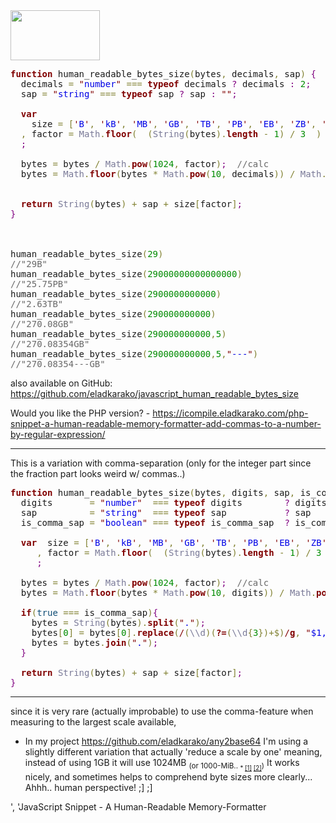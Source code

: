 <img src="https://icompile.eladkarako.com/_uploads/2017/03/icompile.eladkarako.com_human_readable_javascript_file_size.jpg" alt="" width="143" height="80"/>

<pre><span style='color:#800000; font-weight:bold; '>function</span> human_readable_bytes_size<span style='color:#808030; '>(</span>bytes<span style='color:#808030; '>,</span> decimals<span style='color:#808030; '>,</span> sap<span style='color:#808030; '>)</span> <span style='color:#800080; '>{</span>
  decimals <span style='color:#808030; '>=</span> <span style='color:#800000; '>"</span><span style='color:#0000e6; '>number</span><span style='color:#800000; '>"</span> <span style='color:#808030; '>===</span> <span style='color:#800000; font-weight:bold; '>typeof</span> decimals <span style='color:#800080; '>?</span> decimals <span style='color:#800080; '>:</span> <span style='color:#008c00; '>2</span><span style='color:#800080; '>;</span>
  sap <span style='color:#808030; '>=</span> <span style='color:#800000; '>"</span><span style='color:#0000e6; '>string</span><span style='color:#800000; '>"</span> <span style='color:#808030; '>===</span> <span style='color:#800000; font-weight:bold; '>typeof</span> sap <span style='color:#800080; '>?</span> sap <span style='color:#800080; '>:</span> <span style='color:#800000; '>"</span><span style='color:#800000; '>"</span><span style='color:#800080; '>;</span>

  <span style='color:#800000; font-weight:bold; '>var</span> 
    size <span style='color:#808030; '>=</span> <span style='color:#808030; '>[</span><span style='color:#800000; '>'</span><span style='color:#0000e6; '>B</span><span style='color:#800000; '>'</span><span style='color:#808030; '>,</span> <span style='color:#800000; '>'</span><span style='color:#0000e6; '>kB</span><span style='color:#800000; '>'</span><span style='color:#808030; '>,</span> <span style='color:#800000; '>'</span><span style='color:#0000e6; '>MB</span><span style='color:#800000; '>'</span><span style='color:#808030; '>,</span> <span style='color:#800000; '>'</span><span style='color:#0000e6; '>GB</span><span style='color:#800000; '>'</span><span style='color:#808030; '>,</span> <span style='color:#800000; '>'</span><span style='color:#0000e6; '>TB</span><span style='color:#800000; '>'</span><span style='color:#808030; '>,</span> <span style='color:#800000; '>'</span><span style='color:#0000e6; '>PB</span><span style='color:#800000; '>'</span><span style='color:#808030; '>,</span> <span style='color:#800000; '>'</span><span style='color:#0000e6; '>EB</span><span style='color:#800000; '>'</span><span style='color:#808030; '>,</span> <span style='color:#800000; '>'</span><span style='color:#0000e6; '>ZB</span><span style='color:#800000; '>'</span><span style='color:#808030; '>,</span> <span style='color:#800000; '>'</span><span style='color:#0000e6; '>YB</span><span style='color:#800000; '>'</span><span style='color:#808030; '>]</span>
  <span style='color:#808030; '>,</span> factor <span style='color:#808030; '>=</span> <span style='color:#797997; '>Math</span><span style='color:#808030; '>.</span><span style='color:#800000; font-weight:bold; '>floor</span><span style='color:#808030; '>(</span>  <span style='color:#808030; '>(</span><span style='color:#797997; '>String</span><span style='color:#808030; '>(</span>bytes<span style='color:#808030; '>)</span><span style='color:#808030; '>.</span><span style='color:#800000; font-weight:bold; '>length</span> <span style='color:#808030; '>-</span> <span style='color:#008c00; '>1</span><span style='color:#808030; '>)</span> <span style='color:#808030; '>/</span> <span style='color:#008c00; '>3</span>  <span style='color:#808030; '>)</span>
  <span style='color:#800080; '>;</span>
  
  bytes <span style='color:#808030; '>=</span> bytes <span style='color:#808030; '>/</span> <span style='color:#797997; '>Math</span><span style='color:#808030; '>.</span><span style='color:#800000; font-weight:bold; '>pow</span><span style='color:#808030; '>(</span><span style='color:#008c00; '>1024</span><span style='color:#808030; '>,</span> factor<span style='color:#808030; '>)</span><span style='color:#800080; '>;</span>  <span style='color:#696969; '>//calc</span>
  bytes <span style='color:#808030; '>=</span> <span style='color:#797997; '>Math</span><span style='color:#808030; '>.</span><span style='color:#800000; font-weight:bold; '>floor</span><span style='color:#808030; '>(</span>bytes <span style='color:#808030; '>*</span> <span style='color:#797997; '>Math</span><span style='color:#808030; '>.</span><span style='color:#800000; font-weight:bold; '>pow</span><span style='color:#808030; '>(</span><span style='color:#008c00; '>10</span><span style='color:#808030; '>,</span> decimals<span style='color:#808030; '>)</span><span style='color:#808030; '>)</span> <span style='color:#808030; '>/</span> <span style='color:#797997; '>Math</span><span style='color:#808030; '>.</span><span style='color:#800000; font-weight:bold; '>pow</span><span style='color:#808030; '>(</span><span style='color:#008c00; '>10</span><span style='color:#808030; '>,</span> decimals<span style='color:#808030; '>)</span><span style='color:#800080; '>;</span>  <span style='color:#696969; '>//round digits</span>
  
   
  <span style='color:#800000; font-weight:bold; '>return</span> <span style='color:#797997; '>String</span><span style='color:#808030; '>(</span>bytes<span style='color:#808030; '>)</span> <span style='color:#808030; '>+</span> sap <span style='color:#808030; '>+</span> size<span style='color:#808030; '>[</span>factor<span style='color:#808030; '>]</span><span style='color:#800080; '>;</span>
<span style='color:#800080; '>}</span>



human_readable_bytes_size<span style='color:#808030; '>(</span><span style='color:#008c00; '>29</span><span style='color:#808030; '>)</span>
<span style='color:#696969; '>//"29B"</span>
human_readable_bytes_size<span style='color:#808030; '>(</span><span style='color:#008c00; '>29000000000000000</span><span style='color:#808030; '>)</span>
<span style='color:#696969; '>//"25.75PB"</span>
human_readable_bytes_size<span style='color:#808030; '>(</span><span style='color:#008c00; '>2900000000000</span><span style='color:#808030; '>)</span>
<span style='color:#696969; '>//"2.63TB"</span>
human_readable_bytes_size<span style='color:#808030; '>(</span><span style='color:#008c00; '>290000000000</span><span style='color:#808030; '>)</span>
<span style='color:#696969; '>//"270.08GB"</span>
human_readable_bytes_size<span style='color:#808030; '>(</span><span style='color:#008c00; '>290000000000</span><span style='color:#808030; '>,</span><span style='color:#008c00; '>5</span><span style='color:#808030; '>)</span>
<span style='color:#696969; '>//"270.08354GB"</span>
human_readable_bytes_size<span style='color:#808030; '>(</span><span style='color:#008c00; '>290000000000</span><span style='color:#808030; '>,</span><span style='color:#008c00; '>5</span><span style='color:#808030; '>,</span><span style='color:#800000; '>"</span><span style='color:#0000e6; '>---</span><span style='color:#800000; '>"</span><span style='color:#808030; '>)</span>
<span style='color:#696969; '>//"270.08354---GB"</span>
</pre>

also available on GitHub: <a href="https://github.com/eladkarako/javascript_human_readable_bytes_size" target="_blank">https://github.com/eladkarako/javascript_human_readable_bytes_size</a>

Would you like the PHP version? - <a href="https://icompile.eladkarako.com/php-snippet-a-human-readable-memory-formatter-add-commas-to-a-number-by-regular-expression/" target="_blank">https://icompile.eladkarako.com/php-snippet-a-human-readable-memory-formatter-add-commas-to-a-number-by-regular-expression/</a>

<hr/>

This is a variation with comma-separation (only for the integer part since the fraction part looks weird w/ commas..)

<pre>
<span style='color:#800000; font-weight:bold; '>function</span> human_readable_bytes_size<span style='color:#808030; '>(</span>bytes<span style='color:#808030; '>,</span> digits<span style='color:#808030; '>,</span> sap<span style='color:#808030; '>,</span> is_comma_sap<span style='color:#808030; '>)</span> <span style='color:#800080; '>{</span>  <span style='color:#800000; '>"</span><span style='color:#0000e6; '>use strict</span><span style='color:#800000; '>"</span><span style='color:#800080; '>;</span>
  digits       <span style='color:#808030; '>=</span> <span style='color:#800000; '>"</span><span style='color:#0000e6; '>number</span><span style='color:#800000; '>"</span>  <span style='color:#808030; '>===</span> <span style='color:#800000; font-weight:bold; '>typeof</span> digits        <span style='color:#800080; '>?</span> digits         <span style='color:#800080; '>:</span>  <span style='color:#008c00; '>2</span><span style='color:#800080; '>;</span>
  sap          <span style='color:#808030; '>=</span> <span style='color:#800000; '>"</span><span style='color:#0000e6; '>string</span><span style='color:#800000; '>"</span>  <span style='color:#808030; '>===</span> <span style='color:#800000; font-weight:bold; '>typeof</span> sap           <span style='color:#800080; '>?</span> sap            <span style='color:#800080; '>:</span> <span style='color:#800000; '>"</span><span style='color:#800000; '>"</span><span style='color:#800080; '>;</span>
  is_comma_sap <span style='color:#808030; '>=</span> <span style='color:#800000; '>"</span><span style='color:#0000e6; '>boolean</span><span style='color:#800000; '>"</span> <span style='color:#808030; '>===</span> <span style='color:#800000; font-weight:bold; '>typeof</span> is_comma_sap  <span style='color:#800080; '>?</span> is_comma_sap   <span style='color:#800080; '>:</span> <span style='color:#0f4d75; '>false</span><span style='color:#800080; '>;</span>

  <span style='color:#800000; font-weight:bold; '>var</span>  size <span style='color:#808030; '>=</span> <span style='color:#808030; '>[</span><span style='color:#800000; '>'</span><span style='color:#0000e6; '>B</span><span style='color:#800000; '>'</span><span style='color:#808030; '>,</span> <span style='color:#800000; '>'</span><span style='color:#0000e6; '>kB</span><span style='color:#800000; '>'</span><span style='color:#808030; '>,</span> <span style='color:#800000; '>'</span><span style='color:#0000e6; '>MB</span><span style='color:#800000; '>'</span><span style='color:#808030; '>,</span> <span style='color:#800000; '>'</span><span style='color:#0000e6; '>GB</span><span style='color:#800000; '>'</span><span style='color:#808030; '>,</span> <span style='color:#800000; '>'</span><span style='color:#0000e6; '>TB</span><span style='color:#800000; '>'</span><span style='color:#808030; '>,</span> <span style='color:#800000; '>'</span><span style='color:#0000e6; '>PB</span><span style='color:#800000; '>'</span><span style='color:#808030; '>,</span> <span style='color:#800000; '>'</span><span style='color:#0000e6; '>EB</span><span style='color:#800000; '>'</span><span style='color:#808030; '>,</span> <span style='color:#800000; '>'</span><span style='color:#0000e6; '>ZB</span><span style='color:#800000; '>'</span><span style='color:#808030; '>,</span> <span style='color:#800000; '>'</span><span style='color:#0000e6; '>YB</span><span style='color:#800000; '>'</span><span style='color:#808030; '>]</span>
     <span style='color:#808030; '>,</span> factor <span style='color:#808030; '>=</span> <span style='color:#797997; '>Math</span><span style='color:#808030; '>.</span><span style='color:#800000; font-weight:bold; '>floor</span><span style='color:#808030; '>(</span>  <span style='color:#808030; '>(</span><span style='color:#797997; '>String</span><span style='color:#808030; '>(</span>bytes<span style='color:#808030; '>)</span><span style='color:#808030; '>.</span><span style='color:#800000; font-weight:bold; '>length</span> <span style='color:#808030; '>-</span> <span style='color:#008c00; '>1</span><span style='color:#808030; '>)</span> <span style='color:#808030; '>/</span> <span style='color:#008c00; '>3</span>  <span style='color:#808030; '>)</span>
     <span style='color:#800080; '>;</span>

  bytes <span style='color:#808030; '>=</span> bytes <span style='color:#808030; '>/</span> <span style='color:#797997; '>Math</span><span style='color:#808030; '>.</span><span style='color:#800000; font-weight:bold; '>pow</span><span style='color:#808030; '>(</span><span style='color:#008c00; '>1024</span><span style='color:#808030; '>,</span> factor<span style='color:#808030; '>)</span><span style='color:#800080; '>;</span>  <span style='color:#696969; '>//calc</span>
  bytes <span style='color:#808030; '>=</span> <span style='color:#797997; '>Math</span><span style='color:#808030; '>.</span><span style='color:#800000; font-weight:bold; '>floor</span><span style='color:#808030; '>(</span>bytes <span style='color:#808030; '>*</span> <span style='color:#797997; '>Math</span><span style='color:#808030; '>.</span><span style='color:#800000; font-weight:bold; '>pow</span><span style='color:#808030; '>(</span><span style='color:#008c00; '>10</span><span style='color:#808030; '>,</span> digits<span style='color:#808030; '>)</span><span style='color:#808030; '>)</span> <span style='color:#808030; '>/</span> <span style='color:#797997; '>Math</span><span style='color:#808030; '>.</span><span style='color:#800000; font-weight:bold; '>pow</span><span style='color:#808030; '>(</span><span style='color:#008c00; '>10</span><span style='color:#808030; '>,</span> digits<span style='color:#808030; '>)</span><span style='color:#800080; '>;</span>  <span style='color:#696969; '>//round digits</span>
  
  <span style='color:#800000; font-weight:bold; '>if</span><span style='color:#808030; '>(</span><span style='color:#0f4d75; '>true</span> <span style='color:#808030; '>===</span> is_comma_sap<span style='color:#808030; '>)</span><span style='color:#800080; '>{</span>
    bytes <span style='color:#808030; '>=</span> <span style='color:#797997; '>String</span><span style='color:#808030; '>(</span>bytes<span style='color:#808030; '>)</span><span style='color:#808030; '>.</span><span style='color:#800000; font-weight:bold; '>split</span><span style='color:#808030; '>(</span><span style='color:#800000; '>"</span><span style='color:#0000e6; '>.</span><span style='color:#800000; '>"</span><span style='color:#808030; '>)</span><span style='color:#800080; '>;</span>
    bytes<span style='color:#808030; '>[</span><span style='color:#008c00; '>0</span><span style='color:#808030; '>]</span> <span style='color:#808030; '>=</span> bytes<span style='color:#808030; '>[</span><span style='color:#008c00; '>0</span><span style='color:#808030; '>]</span><span style='color:#808030; '>.</span><span style='color:#800000; font-weight:bold; '>replace</span><span style='color:#808030; '>(</span><span style='color:#800000; '>/</span><span style='color:#808030; '>(</span><span style='color:#797997; '>\\d</span><span style='color:#808030; '>)</span><span style='color:#808030; '>(</span><span style='color:#800000; font-weight:bold; '>?=</span><span style='color:#808030; '>(</span><span style='color:#797997; '>\\d</span><span style='color:#808030; '>{</span><span style='color:#008c00; '>3</span><span style='color:#808030; '>}</span><span style='color:#808030; '>)</span><span style='color:#808030; '>+</span><span style='color:#808030; '>$</span><span style='color:#808030; '>)</span><span style='color:#800000; '>/</span><span style='color:#800000; font-weight:bold; '>g</span><span style='color:#808030; '>,</span> <span style='color:#800000; '>"</span><span style='color:#0000e6; '>$1,</span><span style='color:#800000; '>"</span><span style='color:#808030; '>)</span><span style='color:#800080; '>;</span>
    bytes <span style='color:#808030; '>=</span> bytes<span style='color:#808030; '>.</span><span style='color:#800000; font-weight:bold; '>join</span><span style='color:#808030; '>(</span><span style='color:#800000; '>"</span><span style='color:#0000e6; '>.</span><span style='color:#800000; '>"</span><span style='color:#808030; '>)</span><span style='color:#800080; '>;</span>
  <span style='color:#800080; '>}</span>

  <span style='color:#800000; font-weight:bold; '>return</span> <span style='color:#797997; '>String</span><span style='color:#808030; '>(</span>bytes<span style='color:#808030; '>)</span> <span style='color:#808030; '>+</span> sap <span style='color:#808030; '>+</span> size<span style='color:#808030; '>[</span>factor<span style='color:#808030; '>]</span><span style='color:#800080; '>;</span>
<span style='color:#800080; '>}</span>
</pre>

<hr/>

since it is very rare (actually improbable) to use the comma-feature when measuring to the largest scale available,
- In my project <a href="https://github.com/eladkarako/any2base64" target="_blank">https://github.com/eladkarako/any2base64</a> I'm using a slightly different variation that actually 'reduce a scale by one' meaning, instead of using 1GB it will use 1024MB <sub>(or 1000-MiB.. 
<sub>* <a href="https://en.wikipedia.org/wiki/Mebibyte" target="_blank">[1]</a> <a href="http://physics.nist.gov/cuu/Units/binary.html" target="_blank">[2]</a></sub>)</sub>
It works nicely, and sometimes helps to comprehend byte sizes more clearly... Ahhh.. human perspective! ;] ;]

', 'JavaScript Snippet - A Human-Readable Memory-Formatter